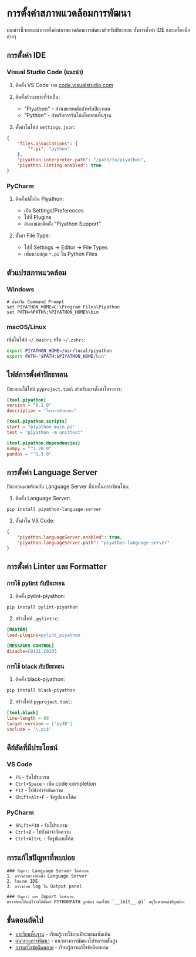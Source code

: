 # การตั้งค่าสภาพแวดล้อมการพัฒนา

เอกสารนี้จะแนะนำการตั้งค่าสภาพแวดล้อมการพัฒนาสำหรับปิยะทอน ทั้งการตั้งค่า IDE และเครื่องมือต่างๆ

## การตั้งค่า IDE

### Visual Studio Code (แนะนำ)

1. ติดตั้ง VS Code จาก [code.visualstudio.com](https://code.visualstudio.com)

2. ติดตั้งส่วนขยายที่จำเป็น:
   - "Piyathon" - ส่วนขยายหลักสำหรับปิยะทอน
   - "Python" - สำหรับการรันโค้ดไพทอนพื้นฐาน

3. ตั้งค่าในไฟล์ `settings.json`:

```json
{
    "files.associations": {
        "*.pi": "python"
    },
    "piyathon.interpreter.path": "/path/to/piyathon",
    "piyathon.linting.enabled": true
}
```

### PyCharm

1. ติดตั้งปลั๊กอิน Piyathon:
   - เปิด Settings/Preferences
   - ไปที่ Plugins
   - ค้นหาและติดตั้ง "Piyathon Support"

2. ตั้งค่า File Type:
   - ไปที่ Settings → Editor → File Types
   - เพิ่มนามสกุล `*.pi` ใน Python Files

## ตัวแปรสภาพแวดล้อม

### Windows

```batch
# ตั้งค่าใน Command Prompt
set PIYATHON_HOME=C:\Program Files\Piyathon
set PATH=%PATH%;%PIYATHON_HOME%\bin
```

### macOS/Linux

เพิ่มในไฟล์ `~/.bashrc` หรือ `~/.zshrc`:

```bash
export PIYATHON_HOME=/usr/local/piyathon
export PATH="$PATH:$PIYATHON_HOME/bin"
```

## ไฟล์การตั้งค่าปิยะทอน

ปิยะทอนใช้ไฟล์ `pyproject.toml` สำหรับการตั้งค่าโครงการ:

```toml
[tool.piyathon]
version = "0.1.0"
description = "โครงการปิยะทอน"

[tool.piyathon.scripts]
start = "piyathon main.pi"
test = "piyathon -m unittest"

[tool.piyathon.dependencies]
numpy = "^1.20.0"
pandas = "^1.3.0"
```

## การตั้งค่า Language Server

ปิยะทอนมาพร้อมกับ Language Server ที่ช่วยในการเขียนโค้ด:

1. ติดตั้ง Language Server:

```bash
pip install piyathon-language-server
```

2. ตั้งค่าใน VS Code:

```json
{
    "piyathon.languageServer.enabled": true,
    "piyathon.languageServer.path": "piyathon-language-server"
}
```

## การตั้งค่า Linter และ Formatter

### การใช้ pylint กับปิยะทอน

1. ติดตั้ง pylint-piyathon:

```bash
pip install pylint-piyathon
```

2. สร้างไฟล์ `.pylintrc`:

```ini
[MASTER]
load-plugins=pylint_piyathon

[MESSAGES CONTROL]
disable=C0111,C0103
```

### การใช้ black กับปิยะทอน

1. ติดตั้ง black-piyathon:

```bash
pip install black-piyathon
```

2. สร้างไฟล์ `pyproject.toml`:

```toml
[tool.black]
line-length = 88
target-version = ['py38']
include = '\.pi$'
```

## คีย์ลัดที่มีประโยชน์

### VS Code

- `F5` - รันโปรแกรม
- `Ctrl+Space` - เปิด code completion
- `F12` - ไปยังคำจำกัดความ
- `Shift+Alt+F` - จัดรูปแบบโค้ด

### PyCharm

- `Shift+F10` - รันโปรแกรม
- `Ctrl+B` - ไปยังคำจำกัดความ
- `Ctrl+Alt+L` - จัดรูปแบบโค้ด

## การแก้ไขปัญหาที่พบบ่อย

```{note}
### ปัญหา: Language Server ไม่ทำงาน
1. ตรวจสอบการติดตั้ง Language Server
2. รีสตาร์ท IDE
3. ตรวจสอบ log ใน Output panel
```

```{warning}
### ปัญหา: การ Import ไม่ทำงาน
ตรวจสอบให้แน่ใจว่าได้ตั้งค่า PYTHONPATH ถูกต้อง และไฟล์ `__init__.pi` อยู่ในตำแหน่งที่ถูกต้อง
```

## ขั้นตอนถัดไป

- [บทเรียนพื้นฐาน](../tutorial/basics.md) - เรียนรู้การใช้งานปิยะทอนเพิ่มเติม
- [แนวทางการพัฒนา](../tutorial/advanced.md) - แนวทางการพัฒนาโปรแกรมขั้นสูง
- [การแก้ไขข้อผิดพลาด](../tutorial/debugging.md) - เรียนรู้การแก้ไขข้อผิดพลาด
